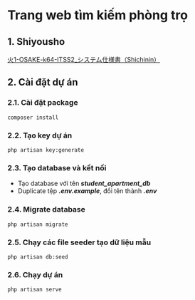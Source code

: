 # Trang web tìm kiếm phòng trọ

## 1. Shiyousho
[火1-OSAKE-k64-ITSS2_システム仕様書（Shichinin）](https://docs.google.com/spreadsheets/d/1HsgODrQXpRjcx2sSIUbgq6Z2qDV6rKnhnmoF6Ia8sk8/edit#gid=1605266564)

## 2. Cài đặt dự án

### 2.1. Cài đặt package
    composer install

### 2.2. Tạo key dự án
    php artisan key:generate

### 2.3. Tạo database và kết nối
- Tạo database với tên ***student_apartment_db***
- Duplicate tệp ***.env.example***, đổi tên thành ***.env***

### 2.4. Migrate database
    php artisan migrate

### 2.5. Chạy các file seeder tạo dữ liệu mẫu
    php artisan db:seed

### 2.6. Chạy dự án
    php artisan serve
